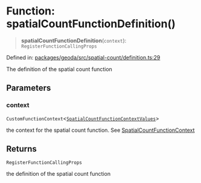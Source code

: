 # Function: spatialCountFunctionDefinition()

> **spatialCountFunctionDefinition**(`context`): `RegisterFunctionCallingProps`

Defined in: [packages/geoda/src/spatial-count/definition.ts:29](https://github.com/GeoDaCenter/openassistant/blob/a5eebdb32e6bf1b6b4eedf634485568edcefaa57/packages/geoda/src/spatial-count/definition.ts#L29)

The definition of the spatial count function

## Parameters

### context

`CustomFunctionContext`\<[`SpatialCountFunctionContextValues`](../type-aliases/SpatialCountFunctionContextValues.md)\>

the context for the spatial count function. See [SpatialCountFunctionContext](../type-aliases/SpatialCountFunctionContext.md)

## Returns

`RegisterFunctionCallingProps`

the definition of the spatial count function
